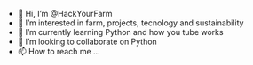 - 👋 Hi, I’m @HackYourFarm
- 👀 I’m interested in farm, projects, tecnology and sustainability
- 🌱 I’m currently learning Python and how you tube works
- 💞️ I’m looking to collaborate on Python
- 📫 How to reach me ...

<!---
HackYourFarm/HackYourFarm is a ✨ special ✨ repository because its `README.md` (this file) appears on your GitHub profile.
You can click the Preview link to take a look at your changes.
--->
